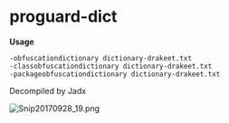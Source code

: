 # proguard-dict

**Usage**

```
-obfuscationdictionary dictionary-drakeet.txt
-classobfuscationdictionary dictionary-drakeet.txt
-packageobfuscationdictionary dictionary-drakeet.txt
```

Decompiled by Jadx

![Snip20170928_19.png](https://i.loli.net/2017/09/28/59cc8a7388601.png)

